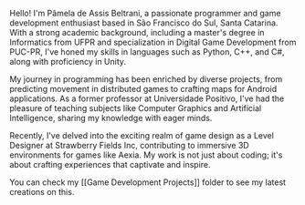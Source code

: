 Hello! I'm Pâmela de Assis Beltrani, a passionate programmer and game development enthusiast based in São Francisco do Sul, Santa Catarina. With a strong academic background, including a master's degree in Informatics from UFPR and specialization in Digital Game Development from PUC-PR, I've honed my skills in languages such as Python, C++, and C#, along with proficiency in Unity.

My journey in programming has been enriched by diverse projects, from predicting movement in distributed games to crafting maps for Android applications. As a former professor at Universidade Positivo, I've had the pleasure of teaching subjects like Computer Graphics and Artificial Intelligence, sharing my knowledge with eager minds.

Recently, I've delved into the exciting realm of game design as a Level Designer at Strawberry Fields Inc, contributing to immersive 3D environments for games like Aexia. My work is not just about coding; it's about crafting experiences that captivate and inspire.

You can check my [[Game Development Projects]] folder to see my latest creations on this.
